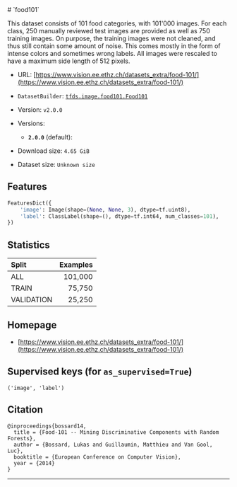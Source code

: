<div itemscope itemtype="http://schema.org/Dataset">
  <div itemscope itemprop="includedInDataCatalog" itemtype="http://schema.org/DataCatalog">
    <meta itemprop="name" content="TensorFlow Datasets" />
  </div>
  <meta itemprop="name" content="food101" />
  <meta itemprop="description" content="This dataset consists of 101 food categories, with 101&#x27;000 images. For each class, 250 manually reviewed test images are provided as well as 750 training images. On purpose, the training images were not cleaned, and thus still contain some amount of noise. This comes mostly in the form of intense colors and sometimes wrong labels. All images were rescaled to have a maximum side length of 512 pixels.&#10;&#10;To use this dataset:&#10;&#10;```python&#10;import tensorflow_datasets as tfds&#10;&#10;ds = tfds.load(&#x27;food101&#x27;, split=&#x27;train&#x27;)&#10;for ex in ds.take(4):&#10;  print(ex)&#10;```&#10;&#10;See [the guide](https://www.tensorflow.org/datasets/overview) for more&#10;informations on [tensorflow_datasets](https://www.tensorflow.org/datasets).&#10;&#10;" />
  <meta itemprop="url" content="https://www.tensorflow.org/datasets/catalog/food101" />
  <meta itemprop="sameAs" content="https://www.vision.ee.ethz.ch/datasets_extra/food-101/" />
  <meta itemprop="citation" content="@inproceedings{bossard14,&#10;  title = {Food-101 -- Mining Discriminative Components with Random Forests},&#10;  author = {Bossard, Lukas and Guillaumin, Matthieu and Van Gool, Luc},&#10;  booktitle = {European Conference on Computer Vision},&#10;  year = {2014}&#10;}&#10;" />
</div>
# `food101`

This dataset consists of 101 food categories, with 101'000 images. For each
class, 250 manually reviewed test images are provided as well as 750 training
images. On purpose, the training images were not cleaned, and thus still contain
some amount of noise. This comes mostly in the form of intense colors and
sometimes wrong labels. All images were rescaled to have a maximum side length
of 512 pixels.

*   URL:
    [https://www.vision.ee.ethz.ch/datasets_extra/food-101/](https://www.vision.ee.ethz.ch/datasets_extra/food-101/)
*   `DatasetBuilder`:
    [`tfds.image.food101.Food101`](https://github.com/tensorflow/datasets/tree/master/tensorflow_datasets/image/food101.py)
*   Version: `v2.0.0`
*   Versions:

    *   **`2.0.0`** (default):

*   Download size: `4.65 GiB`

*   Dataset size: `Unknown size`

## Features
```python
FeaturesDict({
    'image': Image(shape=(None, None, 3), dtype=tf.uint8),
    'label': ClassLabel(shape=(), dtype=tf.int64, num_classes=101),
})
```

## Statistics

Split      | Examples
:--------- | -------:
ALL        | 101,000
TRAIN      | 75,750
VALIDATION | 25,250

## Homepage

*   [https://www.vision.ee.ethz.ch/datasets_extra/food-101/](https://www.vision.ee.ethz.ch/datasets_extra/food-101/)

## Supervised keys (for `as_supervised=True`)
`('image', 'label')`

## Citation
```
@inproceedings{bossard14,
  title = {Food-101 -- Mining Discriminative Components with Random Forests},
  author = {Bossard, Lukas and Guillaumin, Matthieu and Van Gool, Luc},
  booktitle = {European Conference on Computer Vision},
  year = {2014}
}
```

--------------------------------------------------------------------------------
